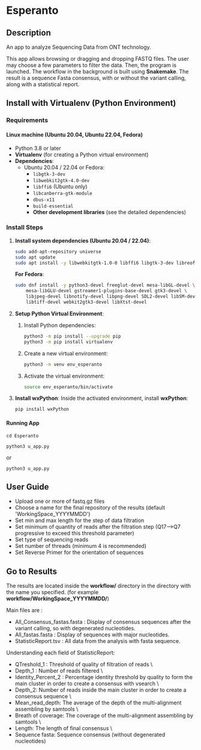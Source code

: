 # Esperanto

## Description 

An app to analyze Sequencing Data from ONT technology.

This app allows browsing or dragging and dropping FASTQ files. The user may choose a few parameters to filter the data. Then, the program is launched. 
The workflow in the background is built using **Snakemake**.
The result is a sequence Fasta consensus, with or without the variant calling, along with a statistical report.

## Install with Virtualenv (Python Environment)

### Requirements

#### Linux machine (Ubuntu 20.04, Ubuntu 22.04, Fedora)
- Python 3.8 or later
- **Virtualenv** (for creating a Python virtual environment)
- **Dependencies**:
  - Ubuntu 20.04 / 22.04 or Fedora:
    - `libgtk-3-dev`
    - `libwebkit2gtk-4.0-dev`
    - `libffi6` (Ubuntu only)
    - `libcanberra-gtk-module`
    - `dbus-x11`
    - `build-essential`
    - **Other development libraries** (see the detailed dependencies)

### Install Steps

1. **Install system dependencies (Ubuntu 20.04 / 22.04)**:
    ```bash
    sudo add-apt-repository universe
    sudo apt update
    sudo apt install -y libwebkitgtk-1.0-0 libffi6 libgtk-3-dev libreoffice libcanberra-gtk-module dbus-x11
    ```

    **For Fedora**:
    ```bash
    sudo dnf install -y python3-devel freeglut-devel mesa-libGL-devel \
        mesa-libGLU-devel gstreamer1-plugins-base-devel gtk3-devel \
        libjpeg-devel libnotify-devel libpng-devel SDL2-devel libSM-devel \
        libtiff-devel webkit2gtk3-devel libXtst-devel
    ```

2. **Setup Python Virtual Environment**:
   1. Install Python dependencies:
      ```bash
      python3 -m pip install --upgrade pip
      python3 -m pip install virtualenv
      ```

   2. Create a new virtual environment:
      ```bash
      python3 -m venv env_esperanto
      ```

   3. Activate the virtual environment:
      ```bash
      source env_esperanto/bin/activate
      ```

3. **Install wxPython**:
   Inside the activated environment, install **wxPython**:
   ```bash
   pip install wxPython


#### Running App
`cd Esperanto`

`python3 u_app.py` 

or 

`python3 u_app.py`



## User Guide

- Upload one or more of fastq.gz files
- Choose a name for the final repository of the results (default 'WorkingSpace_YYYYMMDD')
- Set min and max length for the step of data filtration
- Set minimum of quantity of reads after the filtration step (Q17-->Q7 progressive to exceed this threshold parameter)
- Set type of sequencing reads
- Set number of threads (minimum 4 is recommended)
- Set Reverse Primer for the orientation of sequences 

## Go to Results

The results are located inside the **workflow/** directory in the directory with the name you specified. (for example **workflow/WorkingSpace_YYYYMMDD/**) 

Main files are :

- All_Consensus_fastas.fasta : Display of consensus sequences after the variant calling, so with degenerated nucleotides.
- All_fastas.fasta : Display of sequences with major nucleotides.
- StatisticReport.tsv : All data from the analysis with fasta sequence.

Understanding each field of StatisticReport:

- QTreshold_1 : Threshold of quality of filtration of reads \
- Depth_1 : Number of reads filtered \
- Identity_Percent_2 : Percentage identity threshold by quality to form the main cluster in order to create a consensus with vsearch \
- Depth_2: Number of reads inside the main cluster in order to create a consensus sequence \ 
- Mean_read_depth: The average of the depth of the multi-alignment assembling by samtools \
- Breath of coverage: The coverage of the multi-alignment assembling by samtools \
- Length: The length of final consensus \
- Sequence fasta: Sequence consensus (without degenerated nucleotides) 

 


